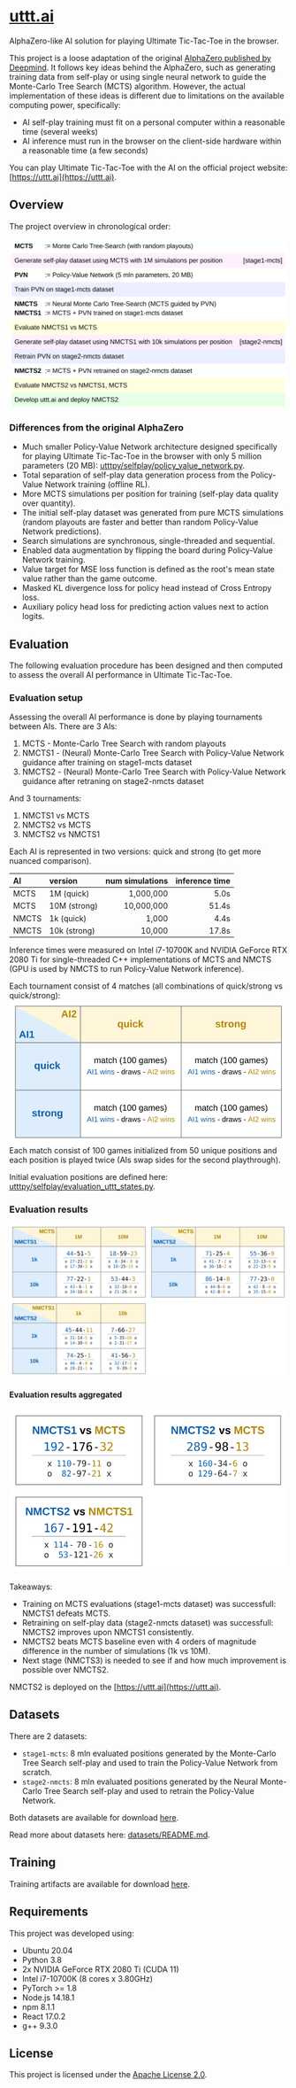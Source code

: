 # [uttt.ai](https://uttt.ai)

AlphaZero-like AI solution for playing Ultimate Tic-Tac-Toe in the browser.

This project is a loose adaptation of the original [AlphaZero published by Deepmind](https://deepmind.com/blog/article/alphazero-shedding-new-light-grand-games-chess-shogi-and-go). It follows key ideas behind the AlphaZero, such as generating training data from self-play or using single neural network to guide the Monte-Carlo Tree Search (MCTS) algorithm. However, the actual implementation of these ideas is different due to limitations on the available computing power, specifically:

- AI self-play training must fit on a personal computer within a reasonable time (several weeks)
- AI inference must run in the browser on the client-side hardware within a reasonable time (a few seconds)

You can play Ultimate Tic-Tac-Toe with the AI on the official project website: [https://uttt.ai](https://uttt.ai).

## Overview

The project overview in chronological order:

![overview](graphics/overview.svg "overview")

### Differences from the original AlphaZero

- Much smaller Policy-Value Network architecture designed specifically for playing Ultimate Tic-Tac-Toe in the browser with only 5 million parameters (20 MB): [utttpy/selfplay/policy_value_network.py](utttpy/selfplay/policy_value_network.py).
- Total separation of self-play data generation process from the Policy-Value Network training (offline RL).
- More MCTS simulations per position for training (self-play data quality over quantity).
- The initial self-play dataset was generated from pure MCTS simulations (random playouts are faster and better than random Policy-Value Network predictions).
- Search simulations are synchronous, single-threaded and sequential.
- Enabled data augmentation by flipping the board during Policy-Value Network training.
- Value target for MSE loss function is defined as the root's mean state value rather than the game outcome.
- Masked KL divergence loss for policy head instead of Cross Entropy loss.
- Auxiliary policy head loss for predicting action values next to action logits.

## Evaluation

The following evaluation procedure has been designed and then computed to assess the overall AI performance in Ultimate Tic-Tac-Toe.

### Evaluation setup

Assessing the overall AI performance is done by playing tournaments between AIs. There are 3 AIs:

1. MCTS - Monte-Carlo Tree Search with random playouts
2. NMCTS1 - (Neural) Monte-Carlo Tree Search with Policy-Value Network guidance after training on stage1-mcts dataset
3. NMCTS2 - (Neural) Monte-Carlo Tree Search with Policy-Value Network guidance after retraning on stage2-nmcts dataset

And 3 tournaments:

1. NMCTS1 vs MCTS
2. NMCTS2 vs MCTS
3. NMCTS2 vs NMCTS1

Each AI is represented in two versions: quick and strong (to get more nuanced comparison).

| AI    | version      | num simulations | inference time |
|:------|:-------------|----------------:|---------------:|
| MCTS  | 1M (quick)   |       1,000,000 |           5.0s |
| MCTS  | 10M (strong) |      10,000,000 |          51.4s |
| NMCTS | 1k (quick)   |           1,000 |           4.4s |
| NMCTS | 10k (strong) |          10,000 |          17.8s |

Inference times were measured on Intel i7-10700K and NVIDIA GeForce RTX 2080 Ti for single-threaded C++ implementations of MCTS and NMCTS (GPU is used by NMCTS to run Policy-Value Network inference).

Each tournament consist of 4 matches (all combinations of quick/strong vs quick/strong): <br> ![evaluation tournament template](graphics/evaluation_tournament_template.svg "evaluation tournament template") <br> Each match consist of 100 games initialized from 50 unique positions and each position is played twice (AIs swap sides for the second playthrough).

Initial evaluation positions are defined here: [utttpy/selfplay/evaluation_uttt_states.py](utttpy/selfplay/evaluation_uttt_states.py).

### Evaluation results

![evaluation results](graphics/evaluation_results.svg "evaluation results")

#### Evaluation results aggregated

![evaluation results aggregated](graphics/evaluation_results_aggregated.svg "evaluation results aggregated")

Takeaways:

- Training on MCTS evaluations (stage1-mcts dataset) was successfull: NMCTS1 defeats MCTS.
- Retraining on self-play data (stage2-nmcts dataset) was successfull: NMCTS2 improves upon NMCTS1 consistently.
- NMCTS2 beats MCTS baseline even with 4 orders of magnitude difference in the number of simulations (1k vs 10M).
- Next stage (NMCTS3) is needed to see if and how much improvement is possible over NMCTS2.

NMCTS2 is deployed on the [https://uttt.ai](https://uttt.ai).

## Datasets

There are 2 datasets:

- `stage1-mcts`: 8 mln evaluated positions generated by the Monte-Carlo Tree Search self-play and used to train the Policy-Value Network from scratch.
- `stage2-nmcts`: 8 mln evaluated positions generated by the Neural Monte-Carlo Tree Search self-play and used to retrain the Policy-Value Network.

Both datasets are available for download [here](https://drive.google.com/drive/folders/10JGsynB3Sk8jAMNyIU0xW7nhEArX9xyN?usp=sharing).

Read more about datasets here: [datasets/README.md](datasets/README.md).

## Training

Training artifacts are available for download [here](https://drive.google.com/drive/folders/10VBarorReiesCd0R-r9hhMfXL6MtCNdG?usp=sharing).

## Requirements

This project was developed using:

- Ubuntu 20.04
- Python 3.8
- 2x NVIDIA GeForce RTX 2080 Ti (CUDA 11)
- Intel i7-10700K (8 cores x 3.80GHz)
- PyTorch >= 1.8
- Node.js 14.18.1
- npm 8.1.1
- React 17.0.2
- g++ 9.3.0

## License

This project is licensed under the [Apache License 2.0](LICENSE).
